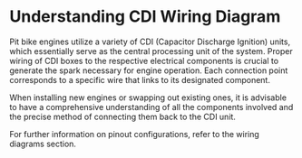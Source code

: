 # Understanding CDI Wiring Diagram

Pit bike engines utilize a variety of CDI (Capacitor Discharge Ignition) units, which essentially serve as the central processing unit of the system. Proper wiring of CDI boxes to the respective electrical components is crucial to generate the spark necessary for engine operation. Each connection point corresponds to a specific wire that links to its designated component.

When installing new engines or swapping out existing ones, it is advisable to have a comprehensive understanding of all the components involved and the precise method of connecting them back to the CDI unit.

For further information on pinout configurations, refer to the wiring diagrams section.
